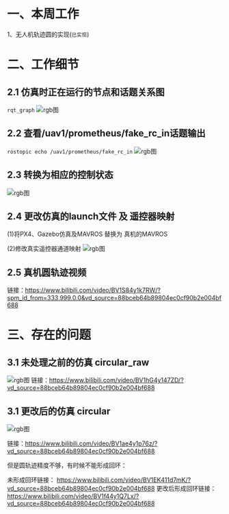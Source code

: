# 一、本周工作
1、无人机轨迹圆的实现(``` 已实现 ```)

#  二、工作细节
## 2.1 仿真时正在运行的节点和话题关系图
```rqt_graph```
![rgb图](https://img-blog.csdnimg.cn/0c41b71e7eaa4d798f8770be29e84b83.png)

## 2.2 查看/uav1/prometheus/fake_rc_in话题输出 
```rostopic echo /uav1/prometheus/fake_rc_in```
![rgb图](https://img-blog.csdnimg.cn/c3290e0a876f48529faefe4b3233c785.png)

## 2.3 转换为相应的控制状态
![rgb图](https://img-blog.csdnimg.cn/415196f2eafa46899aa9ce6845a093cb.png)



## 2.4 更改仿真的launch文件 及 遥控器映射
(1)将PX4、Gazebo仿真及MAVROS 替换为 真机的MAVROS

(2)修改真实遥控器通道映射
![rgb图](https://github.com/ZJUT-IoCS-MAS/darren_pty/blob/main/1-UAV_SLAM_PRJ/1-pic/9.png)



## 2.5 真机圆轨迹视频

链接：https://www.bilibili.com/video/BV1S84y1k7RW/?spm_id_from=333.999.0.0&vd_source=88bceb64b89804ec0cf90b2e004bf688


# 三、存在的问题
## 3.1 未处理之前的仿真 circular_raw 

![rgb图](https://github.com/MOSEAA/ZYJ-Group/blob/main/darren_pty/pic(Ninth%20week)/circular_raw.gif)
链接：https://www.bilibili.com/video/BV1hG4y147ZD/?vd_source=88bceb64b89804ec0cf90b2e004bf688 

## 3.1  更改后的仿真 circular

![rgb图](https://github.com/MOSEAA/ZYJ-Group/blob/main/darren_pty/pic(Ninth%20week)/circular.gif)

链接：https://www.bilibili.com/video/BV1ae4y1p76z/?vd_source=88bceb64b89804ec0cf90b2e004bf688 




但是圆轨迹精度不够，有时候不能形成回环：

未形成回环链接： https://www.bilibili.com/video/BV1EK411d7mK/?vd_source=88bceb64b89804ec0cf90b2e004bf688
更改后形成回环链接：https://www.bilibili.com/video/BV1f44y1Q7Lx/?vd_source=88bceb64b89804ec0cf90b2e004bf688




